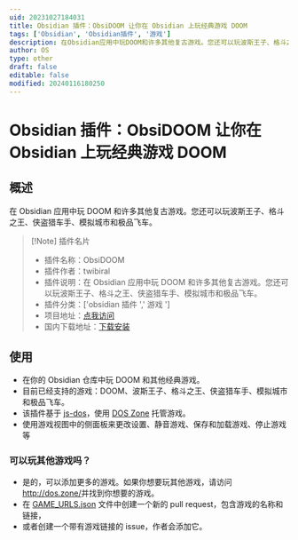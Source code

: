 ```yaml
---
uid: 20231027184031
title: Obsidian 插件：ObsiDOOM 让你在 Obsidian 上玩经典游戏 DOOM
tags: ['Obsidian', 'Obsidian插件', '游戏']
description: 在Obsidian应用中玩DOOM和许多其他复古游戏。您还可以玩波斯王子、格斗之王、侠盗猎车手、模拟城市和极品飞车。
author: OS
type: other
draft: false
editable: false
modified: 20240116180250
---
```


# Obsidian 插件：ObsiDOOM 让你在 Obsidian 上玩经典游戏 DOOM

## 概述

在 Obsidian 应用中玩 DOOM 和许多其他复古游戏。您还可以玩波斯王子、格斗之王、侠盗猎车手、模拟城市和极品飞车。

> [!Note] 插件名片
> - 插件名称：ObsiDOOM
> - 插件作者：twibiral
> - 插件说明：在 Obsidian 应用中玩 DOOM 和许多其他复古游戏。您还可以玩波斯王子、格斗之王、侠盗猎车手、模拟城市和极品飞车。
> - 插件分类：['obsidian 插件 ',' 游戏 ']
> - 项目地址：[点我访问](https://github.com/twibiral/ObsiDOOM)
> - 国内下载地址：[下载安装](https://pkmer.cn/products/plugin/pluginMarket/?obsidoom)

## 使用

- 在你的 Obsidian 仓库中玩 DOOM 和其他经典游戏。
- 目前已经支持的游戏：DOOM、波斯王子、格斗之王、侠盗猎车手、模拟城市和极品飞车。
- 该插件基于 [js-dos](https://github.com/caiiiycuk/js-dos)，使用 [DOS Zone](http://dos.zone/) 托管游戏。
- 使用游戏视图中的侧面板来更改设置、静音游戏、保存和加载游戏、停止游戏等

### 可以玩其他游戏吗？

- 是的，可以添加更多的游戏。如果你想要玩其他游戏，请访问<http://dos.zone/>并找到你想要的游戏。
- 在 [GAME_URLS.json](GAME_URLS.json) 文件中创建一个新的 pull request，包含游戏的名称和链接，
- 或者创建一个带有游戏链接的 issue，作者会添加它。

